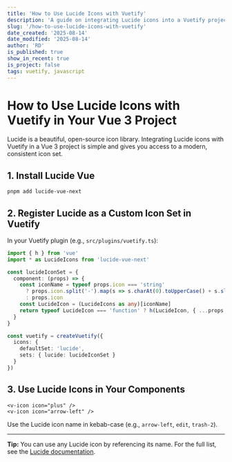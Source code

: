 ```yaml
---
title: 'How to Use Lucide Icons with Vuetify'
description: 'A guide on integrating Lucide icons into a Vuetify project.'
slug: '/how-to-use-lucide-icons-with-vuetify'
date_created: '2025-08-14'
date_modified: '2025-08-14'
author: 'RD'
is_published: true
show_in_recent: true
is_project: false
tags: vuetify, javascript
---
```


# How to Use Lucide Icons with Vuetify in Your Vue 3 Project

Lucide is a beautiful, open-source icon library. Integrating Lucide icons with Vuetify in a Vue 3 project is simple and gives you access to a modern, consistent icon set.

## 1. Install Lucide Vue

```sh
pnpm add lucide-vue-next
```

## 2. Register Lucide as a Custom Icon Set in Vuetify

In your Vuetify plugin (e.g., `src/plugins/vuetify.ts`):

```ts
import { h } from 'vue'
import * as LucideIcons from 'lucide-vue-next'

const lucideIconSet = {
  component: (props) => {
    const iconName = typeof props.icon === 'string'
      ? props.icon.split('-').map(s => s.charAt(0).toUpperCase() + s.slice(1)).join('')
      : props.icon
    const LucideIcon = (LucideIcons as any)[iconName]
    return typeof LucideIcon === 'function' ? h(LucideIcon, { ...props }) : null
  }
}

const vuetify = createVuetify({
  icons: {
    defaultSet: 'lucide',
    sets: { lucide: lucideIconSet }
  }
})
```

## 3. Use Lucide Icons in Your Components

```vue
<v-icon icon="plus" />
<v-icon icon="arrow-left" />
```

Use the Lucide icon name in kebab-case (e.g., `arrow-left`, `edit`, `trash-2`).

---

**Tip:** You can use any Lucide icon by referencing its name. For the full list, see the [Lucide documentation](https://lucide.dev/icons/).
